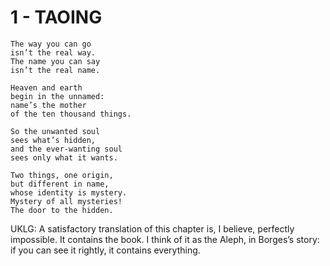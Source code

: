 # 1 - TAOING


```
The way you can go  
isn’t the real way.  
The name you can say  
isn’t the real name.  

Heaven and earth  
begin in the unnamed:  
name’s the mother  
of the ten thousand things.  

So the unwanted soul  
sees what’s hidden,  
and the ever-wanting soul  
sees only what it wants.  

Two things, one origin,  
but different in name,  
whose identity is mystery.  
Mystery of all mysteries!  
The door to the hidden.  
```

UKLG: A satisfactory translation of this chapter is, I believe, perfectly impossible. It contains the book. I think of it as the Aleph, in Borges’s story: if you can see it rightly, it contains everything.  


